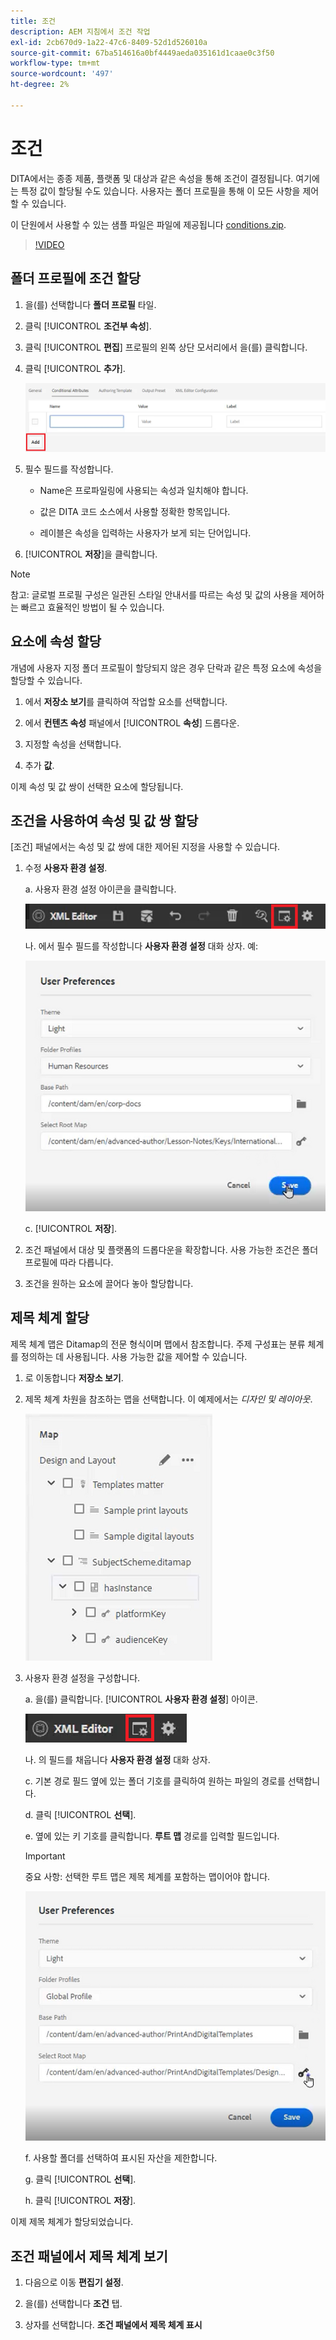 ```yaml
---
title: 조건
description: AEM 지침에서 조건 작업
exl-id: 2cb670d9-1a22-47c6-8409-52d1d526010a
source-git-commit: 67ba514616a0bf4449aeda035161d1caae0c3f50
workflow-type: tm+mt
source-wordcount: '497'
ht-degree: 2%

---
```


# 조건

DITA에서는 종종 제품, 플랫폼 및 대상과 같은 속성을 통해 조건이 결정됩니다. 여기에는 특정 값이 할당될 수도 있습니다. 사용자는 폴더 프로필을 통해 이 모든 사항을 제어할 수 있습니다.

이 단원에서 사용할 수 있는 샘플 파일은 파일에 제공됩니다 [conditions.zip](assets/conditions.zip).

>[!VIDEO](https://video.tv.adobe.com/v/342755?quality=12&learn=on)

## 폴더 프로필에 조건 할당

1. 을(를) 선택합니다 **폴더 프로필** 타일.

1. 클릭 [!UICONTROL **조건부 속성**].

1. 클릭 [!UICONTROL **편집**] 프로필의 왼쪽 상단 모서리에서 을(를) 클릭합니다.

1. 클릭 [!UICONTROL **추가**].

   ![폴더 프로필의 조건](images/lesson-13/add-name.png)

1. 필수 필드를 작성합니다.

   - Name은 프로파일링에 사용되는 속성과 일치해야 합니다.

   - 값은 DITA 코드 소스에서 사용할 정확한 항목입니다.

   - 레이블은 속성을 입력하는 사용자가 보게 되는 단어입니다.

1. [!UICONTROL **저장**]&#x200B;을 클릭합니다.

>[!NOTE]
>
>참고: 글로벌 프로필 구성은 일관된 스타일 안내서를 따르는 속성 및 값의 사용을 제어하는 빠르고 효율적인 방법이 될 수 있습니다.

## 요소에 속성 할당

개념에 사용자 지정 폴더 프로필이 할당되지 않은 경우 단락과 같은 특정 요소에 속성을 할당할 수 있습니다.

1. 에서 **저장소 보기**&#x200B;를 클릭하여 작업할 요소를 선택합니다.

1. 에서 **컨텐츠 속성** 패널에서 [!UICONTROL **속성**] 드롭다운.

1. 지정할 속성을 선택합니다.

1. 추가 **값**.

이제 속성 및 값 쌍이 선택한 요소에 할당됩니다.

## 조건을 사용하여 속성 및 값 쌍 할당

[조건] 패널에서는 속성 및 값 쌍에 대한 제어된 지정을 사용할 수 있습니다.

1. 수정 **사용자 환경 설정**.

   a. 사용자 환경 설정 아이콘을 클릭합니다.

   ![사용자 환경 설정 아이콘](images/lesson-13/user-prefs-icon.png)

   나. 에서 필수 필드를 작성합니다 **사용자 환경 설정** 대화 상자. 예:

   ![사용자 환경 설정](images/lesson-13/user-preferences.png)

   c. [!UICONTROL **저장**].

1. 조건 패널에서 대상 및 플랫폼의 드롭다운을 확장합니다. 사용 가능한 조건은 폴더 프로필에 따라 다릅니다.

1. 조건을 원하는 요소에 끌어다 놓아 할당합니다.

## 제목 체계 할당

제목 체계 맵은 Ditamap의 전문 형식이며 맵에서 참조합니다. 주제 구성표는 분류 체계를 정의하는 데 사용됩니다. 사용 가능한 값을 제어할 수 있습니다.

1. 로 이동합니다 **저장소 보기**.

1. 제목 체계 차원을 참조하는 맵을 선택합니다. 이 예제에서는 _디자인 및 레이아웃_.

   ![사용자 환경 설정](images/lesson-13/subject-scheme-map.png)

1. 사용자 환경 설정을 구성합니다.

   a. 을(를) 클릭합니다. [!UICONTROL **사용자 환경 설정**] 아이콘.

   ![사용자 환경 설정](images/lesson-13/user-prefs-icon-2.png)

   나. 의 필드를 채웁니다 **사용자 환경 설정** 대화 상자.

   c. 기본 경로 필드 옆에 있는 폴더 기호를 클릭하여 원하는 파일의 경로를 선택합니다.

   d. 클릭 [!UICONTROL **선택**].

   e. 옆에 있는 키 기호를 클릭합니다. **루트 맵** 경로를 입력할 필드입니다.

   >[!IMPORTANT]
   >
   >중요 사항: 선택한 루트 맵은 제목 체계를 포함하는 맵이어야 합니다.

   ![사용자 환경 설정](images/lesson-13/user-preferences-2.png)

   f. 사용할 폴더를 선택하여 표시된 자산을 제한합니다.

   g. 클릭 [!UICONTROL **선택**].

   h. 클릭 [!UICONTROL **저장**].

이제 제목 체계가 할당되었습니다.

## 조건 패널에서 제목 체계 보기

1. 다음으로 이동 **편집기 설정**.

1. 을(를) 선택합니다 **조건** 탭.

1. 상자를 선택합니다. **조건 패널에서 제목 체계 표시**
